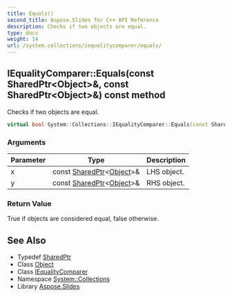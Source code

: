 ```yaml
---
title: Equals()
second_title: Aspose.Slides for C++ API Reference
description: Checks if two objects are equal.
type: docs
weight: 14
url: /system.collections/iequalitycomparer/equals/
---
```

## IEqualityComparer::Equals(const SharedPtr\<Object\>\&, const SharedPtr\<Object\>\&) const method


Checks if two objects are equal.

```cpp
virtual bool System::Collections::IEqualityComparer::Equals(const SharedPtr<Object> &x, const SharedPtr<Object> &y) const =0
```


### Arguments

| Parameter | Type | Description |
| --- | --- | --- |
| x | const [SharedPtr](../../../system/sharedptr/)\<[Object](../../../system/object/)\>\& | LHS object. |
| y | const [SharedPtr](../../../system/sharedptr/)\<[Object](../../../system/object/)\>\& | RHS object. |

### Return Value

True if objects are considered equal, false otherwise.

## See Also

* Typedef [SharedPtr](../../../system/sharedptr/)
* Class [Object](../../../system/object/)
* Class [IEqualityComparer](../)
* Namespace [System::Collections](../../)
* Library [Aspose.Slides](../../../)